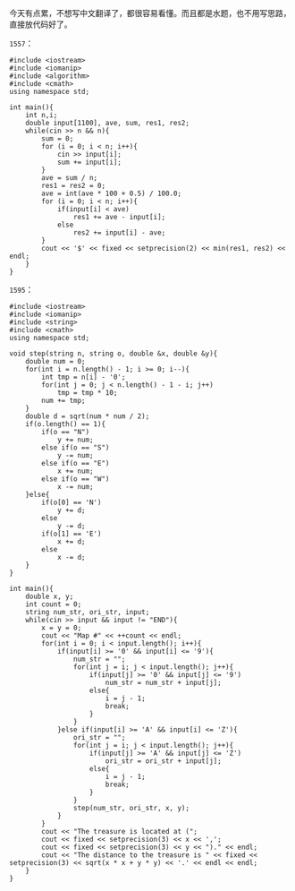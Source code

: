今天有点累，不想写中文翻译了，都很容易看懂。而且都是水题，也不用写思路，直接放代码好了。  

```1557```：

    #include <iostream>
    #include <iomanip>
    #include <algorithm>
    #include <cmath>
    using namespace std;

    int main(){
        int n,i;
        double input[1100], ave, sum, res1, res2;
        while(cin >> n && n){
            sum = 0;
            for (i = 0; i < n; i++){
                cin >> input[i];
                sum += input[i];
            }
            ave = sum / n;
            res1 = res2 = 0;
            ave = int(ave * 100 + 0.5) / 100.0;
            for (i = 0; i < n; i++){
                if(input[i] < ave) 
                    res1 += ave - input[i];
                else 
                    res2 += input[i] - ave;
            }
            cout << '$' << fixed << setprecision(2) << min(res1, res2) << endl;
        }
    }  
	
```1595```：

    #include <iostream>
    #include <iomanip>
    #include <string>
    #include <cmath>
    using namespace std;
    
    void step(string n, string o, double &x, double &y){
        double num = 0;
        for(int i = n.length() - 1; i >= 0; i--){
            int tmp = n[i] - '0';
            for(int j = 0; j < n.length() - 1 - i; j++)
                tmp = tmp * 10;
            num += tmp;
        }
        double d = sqrt(num * num / 2);
        if(o.length() == 1){
            if(o == "N")
                y += num;
            else if(o == "S")
                y -= num;
            else if(o == "E")
                x += num;
            else if(o == "W")
                x -= num;
        }else{
            if(o[0] == 'N')
                y += d;
            else
                y -= d;
            if(o[1] == 'E')
                x += d;
            else
                x -= d;
        }
    }
    
    int main(){
        double x, y;
        int count = 0;
        string num_str, ori_str, input;
        while(cin >> input && input != "END"){
            x = y = 0;
            cout << "Map #" << ++count << endl;
            for(int i = 0; i < input.length(); i++){
                if(input[i] >= '0' && input[i] <= '9'){
                    num_str = "";
                    for(int j = i; j < input.length(); j++){
                        if(input[j] >= '0' && input[j] <= '9')
                            num_str = num_str + input[j];
                        else{
                            i = j - 1;
                            break;
                        }
                    }
                }else if(input[i] >= 'A' && input[i] <= 'Z'){
                    ori_str = "";
                    for(int j = i; j < input.length(); j++){
                        if(input[j] >= 'A' && input[j] <= 'Z')
                            ori_str = ori_str + input[j];
                        else{
                            i = j - 1;
                            break;
                        }
                    }
                    step(num_str, ori_str, x, y);
                }
            }
            cout << "The treasure is located at (";
            cout << fixed << setprecision(3) << x << ',';
            cout << fixed << setprecision(3) << y << ")." << endl;
            cout << "The distance to the treasure is " << fixed << setprecision(3) << sqrt(x * x + y * y) << '.' << endl << endl;
        }
    }